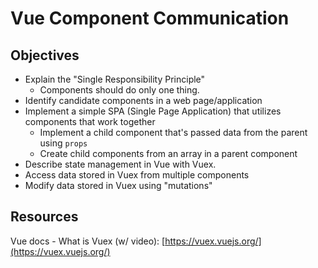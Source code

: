 # Vue Component Communication

## Objectives

- Explain the "Single Responsibility Principle"
    - Components should do only one thing.
- Identify candidate components in a web page/application
- Implement a simple SPA (Single Page Application) that utilizes components that work together
    - Implement a child component that's passed data from the parent using `props`
    - Create child components from an array in a parent component
- Describe state management in Vue with Vuex.
- Access data stored in Vuex from multiple components
- Modify data stored in Vuex using "mutations"

## Resources

Vue docs - What is Vuex (w/ video): [https://vuex.vuejs.org/](https://vuex.vuejs.org/)